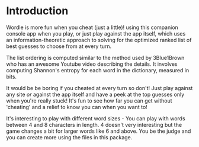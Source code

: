 # Introduction
Wordle is more fun when you cheat (just a little)! using this companion console app when you play, or just play against the app itself, which uses an information-theoretic approach to solving for the optimized ranked list of best guesses to choose from at every turn. 

The list ordering is computed similar to the method used by 3Blue1Brown who has an awesome Youtube video describing the details. It involves computing Shannon's entropy for each word in the dictionary, measured in bits.

It would be be boring if you cheated at every turn so don't! Just play against any site *or* against the app itself and have a peek at the top guesses only when you're really stuck!  It's fun to see how far you can get without 'cheating' and a relief to know you can when you want to!

It's interesting to play with different word sizes - You can play with words between 4 and 8 characters in length. 4 doesn't very interesting but the game changes a bit for larger words like 6 and above. You be the judge and you can create more using the files in this package. 
